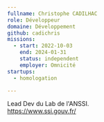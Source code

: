 ```yaml
---
fullname: Christophe CADILHAC
role: Développeur
domaine: Développement
github: cadichris
missions:
  - start: 2022-10-03
    end: 2024-01-31
    status: independent
    employer: Omnicité
startups:
  - homologation

---
```

Lead Dev du Lab de l'ANSSI.  
https://www.ssi.gouv.fr/
